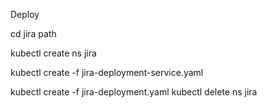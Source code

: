 Deploy 

cd jira path 

kubectl create ns jira 

kubectl create -f jira-deployment-service.yaml 

kubectl create -f jira-deployment.yaml 
kubectl delete ns jira 
